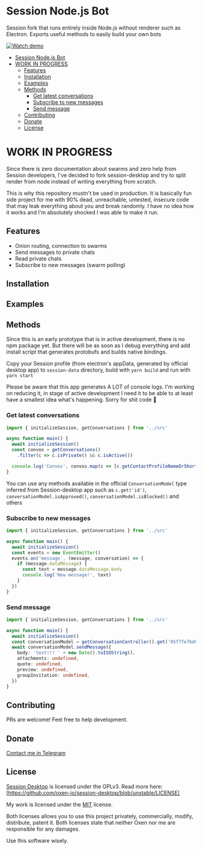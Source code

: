 # Session Node.js Bot

Session fork that runs entirely inside Node.js without renderer such as Electron. Exports useful methods to easily build your own bots

[![Watch demo](https://img.youtube.com/vi/af7-DFSbFZ4/0.jpg)](https://www.youtube.com/watch?v=af7-DFSbFZ4)

- [Session Node.js Bot](#session-nodejs-bot)
- [WORK IN PROGRESS](#work-in-progress)
  - [Features](#features)
  - [Installation](#installation)
  - [Examples](#examples)
  - [Methods](#methods)
    - [Get latest conversations](#get-latest-conversations)
    - [Subscribe to new messages](#subscribe-to-new-messages)
    - [Send message](#send-message)
  - [Contributing](#contributing)
  - [Donate](#donate)
  - [License](#license)

# WORK IN PROGRESS

Since there is zero documentation about swarms and zero help from Session developers, I've decided to fork session-desktop and try to split render from node instead of writing everything from scratch.

This is why this repository mustn't be used in production. It is basically fun side project for me with 90% dead, unreachable, untested, insecure code that may leak everything about you and break randomly. I have no idea how it works and I'm absolutely shocked I was able to make it run.

## Features

- Onion routing, connection to swarms
- Send messages to private chats
- Read private chats
- Subscribe to new messages (swarm polling)

## Installation

## Examples

## Methods

Since this is an early prototype that is in active development, there is no npm package yet. But there will be as soon as I debug everything and add install script that generates protobufs and builds native bindings.

Copy your Session profile (from electron's appData, generated by official desktop app) to `session-data` directory, build with `yarn build` and run with `yarn start`

Please be aware that this app generates A LOT of console logs. I'm working on reducing it, in stage of active development I need it to be able to at least have a smallest idea what's happening. Sorry for shit code 🙂

### Get latest conversations

```ts
import { initializeSession, getConversations } from '../src'

async function main() {
  await initializeSession()
  const convos = getConversations()
    .filter(c => c.isPrivate() && c.isActive())

  console.log('Convos', convos.map(c => [c.getContactProfileNameOrShortenedPubKey()]))
}
```

You can use any methods available in the official `ConversationModel` type inferred from Session-desktop app such as `c.get('id')`, `conversationModel.isApproved()`, `conversationModel.isBlocked()` and others

### Subscribe to new messages

```ts
import { initializeSession, getConversations } from '../src'

async function main() {
  await initializeSession()
  const events = new EventEmitter()
  events.on('message', (message, conversation) => {
    if (message.dataMessage) {
      const text = message.dataMessage.body
      console.log('New message!', text)
    }
  })
}
```

### Send message

```ts
import { initializeSession, getConversations } from '../src'

async function main() {
  await initializeSession()
  const conversationModel = getConversationController().get('05f7fe7bd047099e5266c2ffbc74c88fc8543e6f16a08575e96959fedb2dd74d54')
  await conversationModel.sendMessage({
    body: 'test!!! ' + new Date().toISOString(),
    attachments: undefined,
    quote: undefined,
    preview: undefined,
    groupInvitation: undefined,
  })
}
```

## Contributing

PRs are welcome! Feel free to help development.

## Donate

[Contact me in Telegram](https://t.me/hlothdev)

## License

[Session Desktop](https://github.com/oxen-io/session-desktop) is licensed under the GPLv3. Read more here: [https://github.com/oxen-io/session-desktop/blob/unstable/LICENSE]

My work is licensed under the [MIT](./LICENSE.md) license.

Both licenses allows you to use this project privately, commercially, modify, distribute, patent it. Both licenses state that neither Oxen nor me are responsible for any damages. 

Use this software wisely.